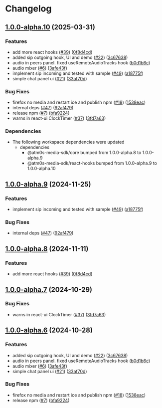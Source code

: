 # Changelog

## [1.0.0-alpha.10](https://github.com/pk7795/ermis-media-ts-sdk/compare/react-ui@v1.0.0-alpha.9...react-ui@v1.0.0-alpha.10) (2025-03-31)


### Features

* add more react hooks ([#39](https://github.com/pk7795/ermis-media-ts-sdk/issues/39)) ([0f8d4cd](https://github.com/pk7795/ermis-media-ts-sdk/commit/0f8d4cd98228e7a6c0ac57959f21328acccd5221))
* added sip outgoing hook, UI and demo ([#22](https://github.com/pk7795/ermis-media-ts-sdk/issues/22)) ([3c67638](https://github.com/pk7795/ermis-media-ts-sdk/commit/3c6763804c92fc3d5f4d1bc5b9492f59b7743547))
* audio in peers panel. fixed useRemoteAudioTracks hook ([b0d1b6c](https://github.com/pk7795/ermis-media-ts-sdk/commit/b0d1b6c3dc6fd7c3593fee4b907041fae812d8e1))
* audio mixer ([#6](https://github.com/pk7795/ermis-media-ts-sdk/issues/6)) ([3afe43f](https://github.com/pk7795/ermis-media-ts-sdk/commit/3afe43fe9e73bf8e0758e00aa4d447474041762c))
* implement sip incoming and tested with sample ([#49](https://github.com/pk7795/ermis-media-ts-sdk/issues/49)) ([a18775f](https://github.com/pk7795/ermis-media-ts-sdk/commit/a18775f23bedea1076521eaf7398edadba752996))
* simple chat panel ui ([#21](https://github.com/pk7795/ermis-media-ts-sdk/issues/21)) ([33af70d](https://github.com/pk7795/ermis-media-ts-sdk/commit/33af70d319cc320cafea509b59376bbc9e78910f))


### Bug Fixes

* firefox no media and restart ice and publish npm ([#18](https://github.com/pk7795/ermis-media-ts-sdk/issues/18)) ([1538eac](https://github.com/pk7795/ermis-media-ts-sdk/commit/1538eacd78190de40592a4907d1c478ad01ff804))
* internal deps ([#47](https://github.com/pk7795/ermis-media-ts-sdk/issues/47)) ([92af479](https://github.com/pk7795/ermis-media-ts-sdk/commit/92af479d334e81ff27e5f6c102d9722beb2f42b1))
* release npm ([#7](https://github.com/pk7795/ermis-media-ts-sdk/issues/7)) ([bfa9224](https://github.com/pk7795/ermis-media-ts-sdk/commit/bfa92248dffc3fc5a843e7802f23a491c4e53859))
* warns in react-ui ClockTimer ([#37](https://github.com/pk7795/ermis-media-ts-sdk/issues/37)) ([3fd7a63](https://github.com/pk7795/ermis-media-ts-sdk/commit/3fd7a634b7ef45d988c3090583a7d68209f42152))


### Dependencies

* The following workspace dependencies were updated
  * dependencies
    * @atm0s-media-sdk/core bumped from 1.0.0-alpha.8 to 1.0.0-alpha.9
    * @atm0s-media-sdk/react-hooks bumped from 1.0.0-alpha.9 to 1.0.0-alpha.10

## [1.0.0-alpha.9](https://github.com/8xFF/atm0s-media-sdk-ts/compare/react-ui@v1.0.0-alpha.8...react-ui@v1.0.0-alpha.9) (2024-11-25)


### Features

* implement sip incoming and tested with sample ([#49](https://github.com/8xFF/atm0s-media-sdk-ts/issues/49)) ([a18775f](https://github.com/8xFF/atm0s-media-sdk-ts/commit/a18775f23bedea1076521eaf7398edadba752996))


### Bug Fixes

* internal deps ([#47](https://github.com/8xFF/atm0s-media-sdk-ts/issues/47)) ([92af479](https://github.com/8xFF/atm0s-media-sdk-ts/commit/92af479d334e81ff27e5f6c102d9722beb2f42b1))

## [1.0.0-alpha.8](https://github.com/8xFF/atm0s-media-sdk-ts/compare/react-ui@v1.0.0-alpha.7...react-ui@v1.0.0-alpha.8) (2024-11-11)


### Features

* add more react hooks ([#39](https://github.com/8xFF/atm0s-media-sdk-ts/issues/39)) ([0f8d4cd](https://github.com/8xFF/atm0s-media-sdk-ts/commit/0f8d4cd98228e7a6c0ac57959f21328acccd5221))

## [1.0.0-alpha.7](https://github.com/8xFF/atm0s-media-sdk-ts/compare/react-ui@v1.0.0-alpha.6...react-ui@v1.0.0-alpha.7) (2024-10-29)


### Bug Fixes

* warns in react-ui ClockTimer ([#37](https://github.com/8xFF/atm0s-media-sdk-ts/issues/37)) ([3fd7a63](https://github.com/8xFF/atm0s-media-sdk-ts/commit/3fd7a634b7ef45d988c3090583a7d68209f42152))

## [1.0.0-alpha.6](https://github.com/8xFF/atm0s-media-sdk-ts/compare/react-ui-v1.0.0-alpha.5...react-ui@v1.0.0-alpha.6) (2024-10-28)


### Features

* added sip outgoing hook, UI and demo ([#22](https://github.com/8xFF/atm0s-media-sdk-ts/issues/22)) ([3c67638](https://github.com/8xFF/atm0s-media-sdk-ts/commit/3c6763804c92fc3d5f4d1bc5b9492f59b7743547))
* audio in peers panel. fixed useRemoteAudioTracks hook ([b0d1b6c](https://github.com/8xFF/atm0s-media-sdk-ts/commit/b0d1b6c3dc6fd7c3593fee4b907041fae812d8e1))
* audio mixer ([#6](https://github.com/8xFF/atm0s-media-sdk-ts/issues/6)) ([3afe43f](https://github.com/8xFF/atm0s-media-sdk-ts/commit/3afe43fe9e73bf8e0758e00aa4d447474041762c))
* simple chat panel ui ([#21](https://github.com/8xFF/atm0s-media-sdk-ts/issues/21)) ([33af70d](https://github.com/8xFF/atm0s-media-sdk-ts/commit/33af70d319cc320cafea509b59376bbc9e78910f))


### Bug Fixes

* firefox no media and restart ice and publish npm ([#18](https://github.com/8xFF/atm0s-media-sdk-ts/issues/18)) ([1538eac](https://github.com/8xFF/atm0s-media-sdk-ts/commit/1538eacd78190de40592a4907d1c478ad01ff804))
* release npm ([#7](https://github.com/8xFF/atm0s-media-sdk-ts/issues/7)) ([bfa9224](https://github.com/8xFF/atm0s-media-sdk-ts/commit/bfa92248dffc3fc5a843e7802f23a491c4e53859))
